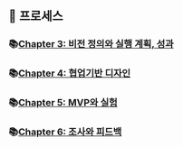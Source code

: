 ## 🦄 프로세스

### 📚[Chapter 3: 비전 정의와 실행 계획, 성과](https://github.com/saseungmin/reading_books_record_repository/tree/master/LEAN-UX/Part%202/Chapter%203)

### 📚[Chapter 4: 협업기반 디자인](https://github.com/saseungmin/reading_books_record_repository/tree/master/LEAN-UX/Part%202/Chapter%204)

### 📚[Chapter 5: MVP와 실험](https://github.com/saseungmin/reading_books_record_repository/tree/master/LEAN-UX/Part%202/Chapter%205)

### 📚[Chapter 6: 조사와 피드백](https://github.com/saseungmin/reading_books_record_repository/tree/master/LEAN-UX/Part%202/Chapter%206)
